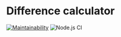 # Difference calculator

[![Maintainability](https://api.codeclimate.com/v1/badges/a99a88d28ad37a79dbf6/maintainability)](https://codeclimate.com/github/Vmelnikoff/frontend-project-lvl2/maintainability)
![Node.js CI](https://github.com/Vmelnikoff/frontend-project-lvl2/workflows/Node.js%20CI/badge.svg)
